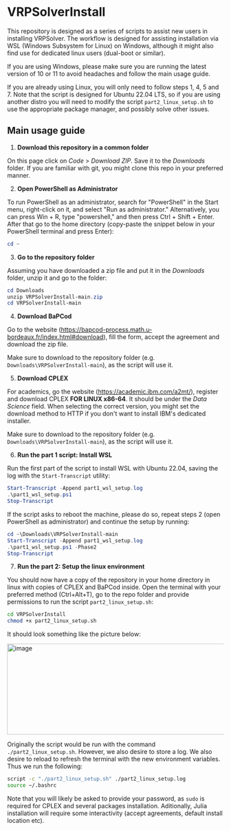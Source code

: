 # VRPSolverInstall

This repository is designed as a series of scripts to assist new users in installing VRPSolver. 
The workflow is designed for assisting installation via WSL (Windows Subsystem for Linux) on Windows, although it might also find use for dedicated linux users (dual-boot or similar). 

If you are using Windows, please make sure you are running the latest version of 10 or 11 to avoid headaches and follow the main usage guide.

If you are already using Linux, you will only need to follow steps 1, 4, 5 and 7. 
Note that the script is designed for Ubuntu 22.04 LTS, so if you are using another distro you will need to modify the script `part2_linux_setup.sh` to use the appropriate package manager, and possibly solve other issues. 

## Main usage guide 

1. **Download this repository in a common folder**

On this page click on *Code* > *Download ZIP*. Save it to the *Downloads* folder.
If you are familiar with git, you might clone this repo in your preferred manner.
 
2. **Open PowerShell as Administrator**

To run PowerShell as an administrator, search for "PowerShell" in the Start menu, right-click on it, and select "Run as administrator."
Alternatively, you can press Win + R, type "powershell," and then press Ctrl + Shift + Enter. 
After that go to the home directory (copy-paste the snippet below in your PowerShell terminal and press Enter):

```powershell
cd ~
```

3. **Go to the repository folder**

Assuming you have downloaded a zip file and put it in the *Downloads* folder, unzip it and go to the folder:

```powershell
cd Downloads
unzip VRPSolverInstall-main.zip
cd VRPSolverInstall-main
```

4. **Download BaPCod**

Go to the website (https://bapcod-process.math.u-bordeaux.fr/index.html#download), fill the form, accept the agreement and download the zip file.

Make sure to download to the repository folder (e.g. `Downloads\VRPSolverInstall-main`), as the script will use it.

5. **Download CPLEX**

For academics, go the website (https://academic.ibm.com/a2mt/), register and download CPLEX **FOR LINUX x86-64**.
It should be under the *Data Science* field. 
When selecting the correct version, you might set the download method to HTTP if you don't want to install IBM's dedicated installer.

Make sure to download to the repository folder (e.g. `Downloads\VRPSolverInstall-main`), as the script will use it.


6. **Run the part 1 script: Install WSL**

<!-- ```powershell
# Basic installation with Ubuntu 22.04 (default)
.\part1_wsl_setup.ps1

# Specify Ubuntu version and libraries
.\part1_wsl_setup.ps1 -UbuntuVersion "20.04" -Libraries @("git", "curl", "vim", "build-essential")

# Include a script to run inside WSL
.\part1_wsl_setup.ps1 -UbuntuVersion "22.04" -Libraries @("python3", "python3-pip") -ScriptToRun "C:\path\to\your\script.sh"
``` -->

Run the first part of the script to install WSL with Ubuntu 22.04, saving the log with the `Start-Transcript` utility:


```powershell
Start-Transcript -Append part1_wsl_setup.log
.\part1_wsl_setup.ps1
Stop-Transcript
```

If the script asks to reboot the machine, please do so, repeat steps 2 (open PowerShell as administrator) and continue the setup by running:

```powershell
cd ~\Downloads\VRPSolverInstall-main
Start-Transcript -Append part1_wsl_setup.log
.\part1_wsl_setup.ps1 -Phase2
Stop-Transcript
```

7. **Run the part 2: Setup the linux environment**

You should now have a copy of the repository in your home directory in linux with copies of CPLEX and BaPCod inside.
Open the terminal with your preferred method (Ctrl+Alt+T), go to the repo folder and provide permissions to run the script `part2_linux_setup.sh`:

```bash
cd VRPSolverInstall
chmod +x part2_linux_setup.sh
```

It should look something like the picture below:

<img width="1471" height="211" alt="image" src="https://github.com/user-attachments/assets/d9f0bee8-1e26-48b5-a5eb-ef8015b5b812" />

Originally the script would be run with the command `./part2_linux_setup.sh`. However, we also desire to store a log. We also desire to reload to refresh the terminal with the new environment variables. Thus we run the following:
 
```bash
script -c "./part2_linux_setup.sh" ./part2_linux_setup.log
source ~/.bashrc
```

Note that you will likely be asked to provide your password, as `sudo` is required for CPLEX and several packages installation. Aditionally, Julia installation will require some interactivity (accept agreements, default install location etc). 

